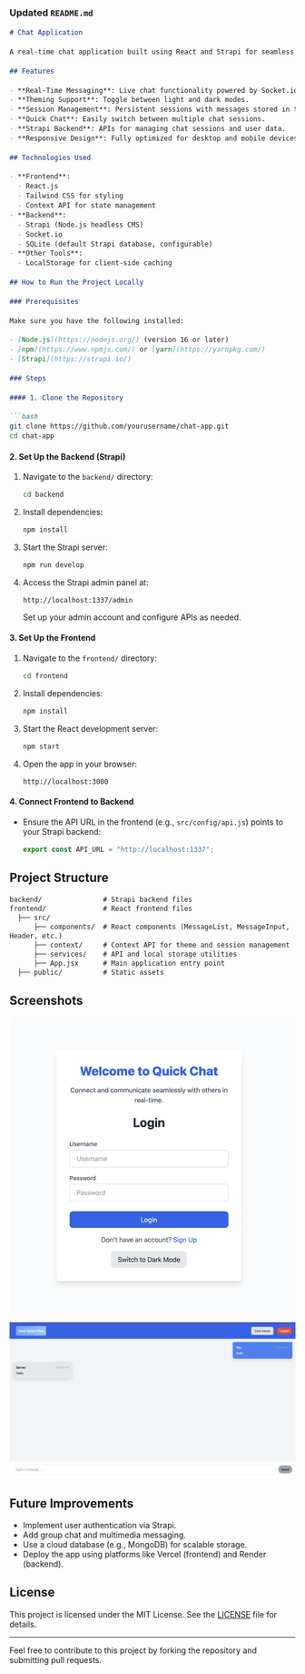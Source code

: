 ### Updated `README.md`

```markdown
# Chat Application

A real-time chat application built using React and Strapi for seamless front-end and back-end integration. The project enables users to communicate in real-time with persistent storage and dynamic theming.

## Features

- **Real-Time Messaging**: Live chat functionality powered by Socket.io.
- **Theming Support**: Toggle between light and dark modes.
- **Session Management**: Persistent sessions with messages stored in the backend.
- **Quick Chat**: Easily switch between multiple chat sessions.
- **Strapi Backend**: APIs for managing chat sessions and user data.
- **Responsive Design**: Fully optimized for desktop and mobile devices.

## Technologies Used

- **Frontend**:
  - React.js
  - Tailwind CSS for styling
  - Context API for state management
- **Backend**:
  - Strapi (Node.js headless CMS)
  - Socket.io
  - SQLite (default Strapi database, configurable)
- **Other Tools**:
  - LocalStorage for client-side caching

## How to Run the Project Locally

### Prerequisites

Make sure you have the following installed:

- [Node.js](https://nodejs.org/) (version 16 or later)
- [npm](https://www.npmjs.com/) or [yarn](https://yarnpkg.com/)
- [Strapi](https://strapi.io/)

### Steps

#### 1. Clone the Repository

```bash
git clone https://github.com/yourusername/chat-app.git
cd chat-app
```

#### 2. Set Up the Backend (Strapi)

1. Navigate to the `backend/` directory:
   ```bash
   cd backend
   ```
2. Install dependencies:
   ```bash
   npm install
   ```
3. Start the Strapi server:
   ```bash
   npm run develop
   ```
4. Access the Strapi admin panel at:
   ```plaintext
   http://localhost:1337/admin
   ```
   Set up your admin account and configure APIs as needed.

#### 3. Set Up the Frontend

1. Navigate to the `frontend/` directory:
   ```bash
   cd frontend
   ```
2. Install dependencies:
   ```bash
   npm install
   ```
3. Start the React development server:
   ```bash
   npm start
   ```
4. Open the app in your browser:
   ```plaintext
   http://localhost:3000
   ```

#### 4. Connect Frontend to Backend

- Ensure the API URL in the frontend (e.g., `src/config/api.js`) points to your Strapi backend:
  ```javascript
  export const API_URL = "http://localhost:1337";
  ```

## Project Structure

```plaintext
backend/               # Strapi backend files
frontend/              # React frontend files
  ├── src/
      ├── components/  # React components (MessageList, MessageInput, Header, etc.)
      ├── context/     # Context API for theme and session management
      ├── services/    # API and local storage utilities
      ├── App.jsx      # Main application entry point
  ├── public/          # Static assets
```

## Screenshots

![Signin SignUp Form](./Sign/SignUpform.png)

![Chat Interface](./Chat%20interface.png)  

## Future Improvements

- Implement user authentication via Strapi.
- Add group chat and multimedia messaging.
- Use a cloud database (e.g., MongoDB) for scalable storage.
- Deploy the app using platforms like Vercel (frontend) and Render (backend).

## License

This project is licensed under the MIT License. See the [LICENSE](LICENSE) file for details.

---

Feel free to contribute to this project by forking the repository and submitting pull requests.
```